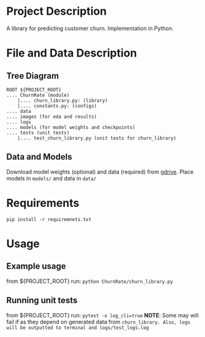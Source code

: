 # Project Description

A library for predicting customer churn. Implementation in Python.

# File and Data Description

## Tree Diagram

```
ROOT ${PROJECT_ROOT}
.... ChurnRate (module)
    |.... churn_library.py: (library)
    |.... constants.py: (configs)
.... data
.... images (for eda and results)
.... logs
.... models (for model weights and checkpoints)
.... tests (unit tests)
    |.... test_churn_library.py (unit tests for churn_library)
```

## Data and Models

Download model weights (optional) and data (required) from [gdrive]([placeholder](https://drive.google.com/drive/folders/1E38gtS1Ldq8L9MPigqI00D_05c9t4hux?usp=share_link)). Place models in ```models/``` and data in ```data/```

# Requirements

```pip install -r requiremnets.txt```

# Usage

## Example usage

from ${PROJECT_ROOT} run:
```python ChurnRate/churn_library.py```

## Running unit tests

from ${PROJECT_ROOT} run:
```pytest -o log_cli=true```
**NOTE**: Some may will fail if as they depend on generated data from ```churn_library. Also, logs will be outputted to terminal and logs/test_logs.log```